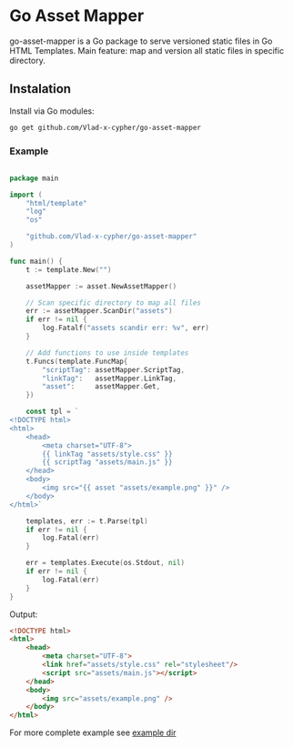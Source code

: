 # Go Asset Mapper

go-asset-mapper is a Go package to serve versioned static files in Go HTML Templates. Main feature: map and version all static files in specific directory.

## Instalation

Install via Go modules:
```bash
go get github.com/Vlad-x-cypher/go-asset-mapper
```

### Example 

```go
 
package main

import (
	"html/template"
	"log"
    "os"

	"github.com/Vlad-x-cypher/go-asset-mapper"
)

func main() {
	t := template.New("")

	assetMapper := asset.NewAssetMapper()

    // Scan specific directory to map all files
	err := assetMapper.ScanDir("assets")
	if err != nil {
		log.Fatalf("assets scandir err: %v", err)
	}

    // Add functions to use inside templates
	t.Funcs(template.FuncMap{
		"scriptTag": assetMapper.ScriptTag,
		"linkTag":   assetMapper.LinkTag,
		"asset":     assetMapper.Get,
	})

    const tpl = `
<!DOCTYPE html>
<html>
	<head>
		<meta charset="UTF-8">
        {{ linkTag "assets/style.css" }}
        {{ scriptTag "assets/main.js" }}
	</head>
	<body>
        <img src="{{ asset "assets/example.png" }}" />
	</body>
</html>`

    templates, err := t.Parse(tpl)
    if err != nil {
        log.Fatal(err)
    }

    err = templates.Execute(os.Stdout, nil)
    if err != nil {
        log.Fatal(err)
    }
}
```
Output:
```html
<!DOCTYPE html>
<html>
	<head>
		<meta charset="UTF-8">
        <link href="assets/style.css" rel="stylesheet"/>
        <script src="assets/main.js"></script>
	</head>
	<body>
        <img src="assets/example.png" />
	</body>
</html>
```

For more complete example see [example dir](./example)

